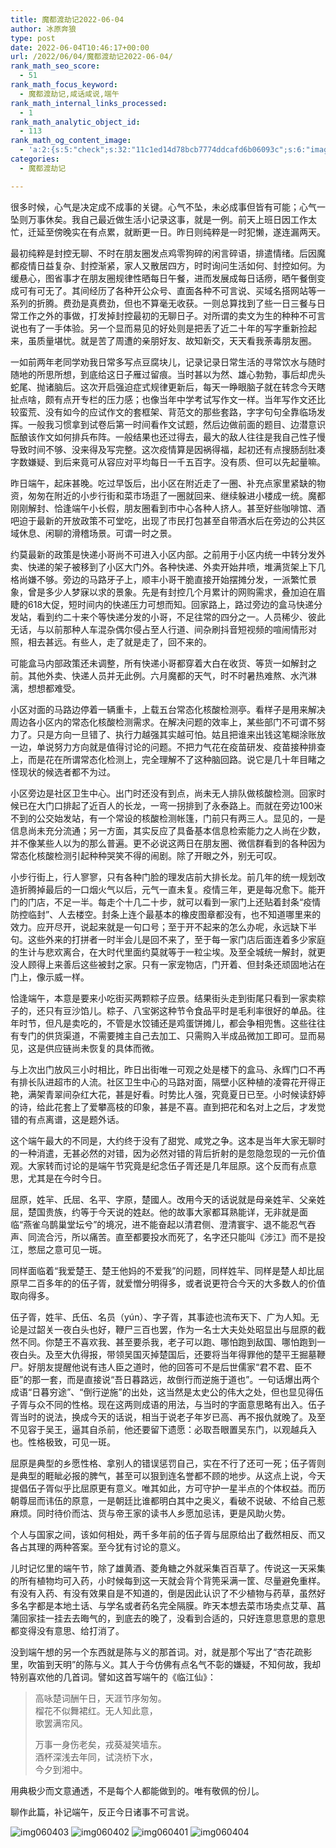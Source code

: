 ```yaml
---
title: 魔都渡劫记2022-06-04
author: 冰原奔狼
type: post
date: 2022-06-04T10:46:17+00:00
url: /2022/06/04/魔都渡劫记2022-06-04/
rank_math_seo_score:
  - 51
rank_math_focus_keyword:
  - 魔都渡劫记,咸话咸说,端午
rank_math_internal_links_processed:
  - 1
rank_math_analytic_object_id:
  - 113
rank_math_og_content_image:
  - 'a:2:{s:5:"check";s:32:"11c1ed14d78bcb7774ddcafd6b06093c";s:6:"images";a:0:{}}'
categories:
  - 魔都渡劫记

---
```

很多时候，心气是决定成不成事的关键。心气不坠，未必成事但皆有可能；心气一坠则万事休矣。我自己最近做生活小记录这事，就是一例。前天上班日因工作太忙，迁延至傍晚实在有点累，就断更一日。昨日则纯粹是一时犯懒，遂连漏两天。

最初纯粹是封控无聊、不时在朋友圈发点鸡零狗碎的闲言碎语，排遣情绪。后因魔都疫情日益复杂、封控渐紧，家人又散居四方，时时询问生活如何、封控如何。为缓悬心，图省事才在朋友圈规律性晒每日午餐，进而发展成每日话痨，晒午餐倒变成可有可无了。其间经历了各种开公众号、直面各种不可言说、买域名搭网站等一系列的折腾。费劲是真费劲，但也不算毫无收获。一则总算找到了些一日三餐与日常工作之外的事做，打发掉封控最初的无聊日子。对所谓的卖文为生的种种不可言说也有了一手体验。另一个显而易见的好处则是把丢了近二十年的写字重新捡起来，虽质量堪忧。就是苦了周遭的亲朋好友、故知新交，天天看我荼毒朋友圈。

一如前两年老同学劝我日常多写点豆腐块儿，记录记录日常生活的寻常饮水与随时随地的所思所想，到底给这日子雁过留痕。当时甚以为然、雄心勃勃，事后却虎头蛇尾、抛诸脑后。这次开启强迫症式规律更新后，每天一睁眼脑子就在转念今天瞎扯点啥，颇有点开专栏的压力感；也像当年中学考试写作文一样。当年写作文还比较蛮荒、没有如今的应试作文的套框架、背范文的那些套路，字字句句全靠临场发挥。一般我习惯拿到试卷后第一时间看作文试题，然后边做前面的题目、边潜意识酝酿该作文如何排兵布阵。一般结果也还过得去，最大的敌人往往是我自己性子慢导致时间不够、没来得及写完整。这次疫情算是因祸得福，起初还有点搜肠刮肚凑字数嫌疑、到后来竟可从容应对平均每日一千五百字。没有质、但可以先起量嘛。

昨日端午，起床甚晚。吃过早饭后，出小区在附近走了一圈、补充点家里紧缺的物资，匆匆在附近的小步行街和菜市场逛了一圈就回来、继续躲进小楼成一统。魔都刚刚解封、恰逢端午小长假，朋友圈看到市中心各种人挤人。甚至好些咖啡馆、酒吧迫于最新的开放政策不可堂吃，出现了市民打包甚至自带酒水后在旁边的公共区域休息、闲聊的滑稽场景。可谓一时之景。

约莫最新的政策是快递小哥尚不可进入小区内部。之前用于小区内统一中转分发外卖、快递的架子被移到了小区大门外。各种快递、外卖开始井喷，堆满货架上下几格尚嫌不够。旁边的马路牙子上，顺丰小哥干脆直接开始摆摊分发，一派繁忙景象，曾是多少人梦寐以求的景象。先是有封控几个月累计的网购需求，叠加迫在眉睫的618大促，短时间内的快递压力可想而知。回家路上，路过旁边的盒马快递分发站，看到约二十来个等快递分发的小哥，不足往常的四分之一。人员稀少、彼此无话，与以前那种人车混杂偶尔侵占至人行道、间杂刷抖音短视频的喧闹情形对照，相去甚远。有些人，走了就是走了，回不来的。

可能盒马内部政策还未调整，所有快递小哥都穿着大白在收货、等货一如解封之前。其他外卖、快递人员并无此例。六月魔都的天气，时不时暑热难熬、水汽淋漓，想想都难受。

小区对面的马路边停着一辆重卡，上载五台常态化核酸检测亭。看样子是用来解决周边各小区内的常态化核酸检测需求。在解决问题的效率上，某些部门不可谓不努力了。只是方向一旦错了、执行力越强其实越可怕。姑且把谁来出钱这笔糊涂账放一边，单说努力方向就是值得讨论的问题。不把力气花在疫苗研发、疫苗接种排查上，而是花在所谓常态化检测上，完全理解不了这种脑回路。说它是几十年目睹之怪现状的候选者都不为过。

小区旁边是社区卫生中心。出门时还没有到点，尚未无人排队做核酸检测。回家时候已在大门口排起了近百人的长龙，一弯一拐排到了永泰路上。而就在旁边100米不到的公交始发站，有一个常设的核酸检测帐篷，门前只有两三人。显见的，一是信息尚未充分流通；另一方面，其实反应了具备基本信息检索能力之人尚在少数，并不像某些人以为的那么普遍。更不必说这两日在朋友圈、微信群看到的各种因为常态化核酸检测引起种种哭笑不得的闹剧。除了开眼之外，别无可叹。

小步行街上，行人寥寥，只有各种门脸的理发店前大排长龙。前几年的统一规划改造折腾掉最后的一口烟火气以后，元气一直未复。疫情三年，更是每况愈下。能开门的门店，不足一半。每走个十几二十步，就可以看到一家门上还贴着封条“疫情防控临封”、人去楼空。封条上连个最基本的橡皮图章都没有，也不知道哪里来的效力。应开尽开，说起来就是一句口号；至于开不起来的怎么办呢，永远缺下半句。这些外来的打拼者一时半会儿是回不来了，至于每一家门店后面连着多少家庭的生计与悲欢离合，在大时代里面约莫就等于一粒尘埃。及至全城统一解封，就更没人顾得上来善后这些被封之家。只有一家宠物店，门开着、但封条还顽固地沾在门上，像示威一样。

恰逢端午，本意是要来小吃街买两颗粽子应景。结果街头走到街尾只看到一家卖粽子的，还只有豆沙馅儿。粽子、八宝粥这种节令食品平时是毛利率很好的单品。往年时节，但凡是卖吃的，不管是水饺铺还是鸡蛋饼摊儿，都会争相兜售。这些往往有专门的供货渠道，不需要摊主自己去加工、只需购入半成品微加工即可。显而易见，这是供应链尚未恢复的具体而微。

与上次出门放风三小时相比，昨日出街唯一可观之处是楼下的盒马、永辉门口不再有排长队进超市的人流。社区卫生中心的马路对面，隔壁小区种植的凌霄花开得正艳，满架青翠间杂红大花，甚是好看。时势比人强，究竟夏日已至。小时候读舒婷的诗，给此花套上了爱攀高枝的印象，甚是不喜。直到把花和名对上之后，才发觉错的有点离谱，这是题外话。

这个端午最大的不同是，大约终于没有了甜党、咸党之争。这本是当年大家无聊时的一种消遣，无甚必然的对错，因为必然对错的背后折射的是忽隐忽现的一元价值观。大家转而讨论的是端午节究竟是纪念伍子胥还是几年屈原。这个反而有点意思，尤其是在今时今日。

屈原，姓羋、氏屈、名平、字原，楚國人。改用今天的话说就是母亲姓羋、父亲姓屈，楚国贵族，约等于今天说的姓赵。他的故事大家都耳熟能详，无非就是面临“燕雀乌鹊巢堂坛兮”的境况，进不能奋起以清君侧、澄清寰宇、退不能忍气吞声、同流合污，所以痛苦。直至都要投水而死了，名字还只能叫《涉江》而不是投江，憋屈之意可见一斑。

同样面临着“我爱楚王、楚王他妈的不爱我”的问题，同样姓羋、同样是楚人却比屈原早二百多年的的伍子胥，就爱憎分明得多，或者说更符合今天的大多数人的价值取向得多。

伍子胥，姓羋、氏伍、名员（yún）、字子胥，其事迹也流布天下、广为人知。无论是过韶关一夜白头也好，鞭尸三百也罢，作为一名士大夫处处昭显出与屈原的截然不同。你楚王不喜欢我、甚至要杀我，老子可以跑、哪怕跑到敌国、哪怕跑到一夜白头。及至大仇得报，带领吴国灭掉楚国后，还要将当年得罪他的楚平王掘墓鞭尸。好朋友提醒他说有违人臣之道时，他的回答可不是后世儒家“君不君、臣不臣”的那一套，而是直接说“吾日暮路远，故倒行而逆施于道也”。一句话爆出两个成语“日暮穷途”、“倒行逆施”的出处，这当然是太史公的伟大之处，但也显见得伍子胥与众不同的性格。现在这两则成语的用法，与当时的字面意思略有出入。伍子胥当时的说法，换成今天的话说，相当于说老子年岁已高、再不报仇就晚了。及至不见容于吴王，逼其自杀前，他还要留下遗愿：必取吾眼置吴东门，以观越兵入也。性格极致，可见一斑。

屈原是典型的乡愿性格、拿别人的错误惩罚自己，实在不行了还可一死；伍子胥则是典型的睚眦必报的脾气，甚至可以狠到连名誉都不顾的地步。从这点上说，今天提倡伍子胥似乎比屈原更有意义。唯其如此，方可守护一星半点的个体权益。而历朝尊屈而讳伍的原意，一是朝廷比谁都明白其中之奥义，看破不说破、不给自己惹麻烦。同时待价而沽、货与帝王家的读书人乡愿加忌讳，更是风助火势。

个人与国家之间，该如何相处，两千多年前的伍子胥与屈原给出了截然相反、而又各占其理的两种答案。至今犹有讨论的意义。

儿时记忆里的端午节，除了雄黄酒、菱角糖之外就采集百百草了。传说这一天采集的所有植物均可入药，小时候每到这一天就会背个背篼采满一筐、尽量避免重样。有没有入药、有没有效果自是不知道的，倒是因此认识了不少植物与药草，虽然好多名字都是本地土话、与学名或者药名完全隔膜。昨天本想去菜市场卖点艾草、菖蒲回家挂一挂去去晦气的，到底去的晚了，没看到合适的，只好连意思意思的意思都变得没有意思、给打消了。

没到端午想的另一个东西就是陈与义的那首词。对，就是那个写出了“杏花疏影里，吹笛到天明”的陈与义。其人于今仿佛有点名气不彰的嫌疑，不知何故，我却特别喜欢他的几首词。譬如这首写端午的《临江仙》：

> 高咏楚词酬午日，天涯节序匆匆。  
> 榴花不似舞裙红。无人知此意，  
> 歌罢满帘风。
> 
> 万事一身伤老矣，戎葵凝笑墙东。  
> 酒杯深浅去年同，试浇桥下水，  
> 今夕到湘中。

用典极少而文意通透，不是每个人都能做到的。唯有敬佩的份儿。

聊作此篇，补记端午，反正今日诸事不可言说。

<img decoding="async" src="https://i0.wp.com/s2.loli.net/2022/06/04/dkvJ6M3tDQz27x1.jpg?w=640&#038;ssl=1" alt="img060403" data-recalc-dims="1" />  
<img decoding="async" src="https://i0.wp.com/s2.loli.net/2022/06/04/3POiraQylgT8fqM.jpg?w=640&#038;ssl=1" alt="img060402" data-recalc-dims="1" />  
<img decoding="async" src="https://i0.wp.com/s2.loli.net/2022/06/04/iCWdjoRDu2q1YPz.jpg?w=640&#038;ssl=1" alt="img060401" data-recalc-dims="1" />  
<img decoding="async" src="https://i0.wp.com/s2.loli.net/2022/06/04/npsy1GkXQcSwHxf.jpg?w=640&#038;ssl=1" alt="img060404" data-recalc-dims="1" />